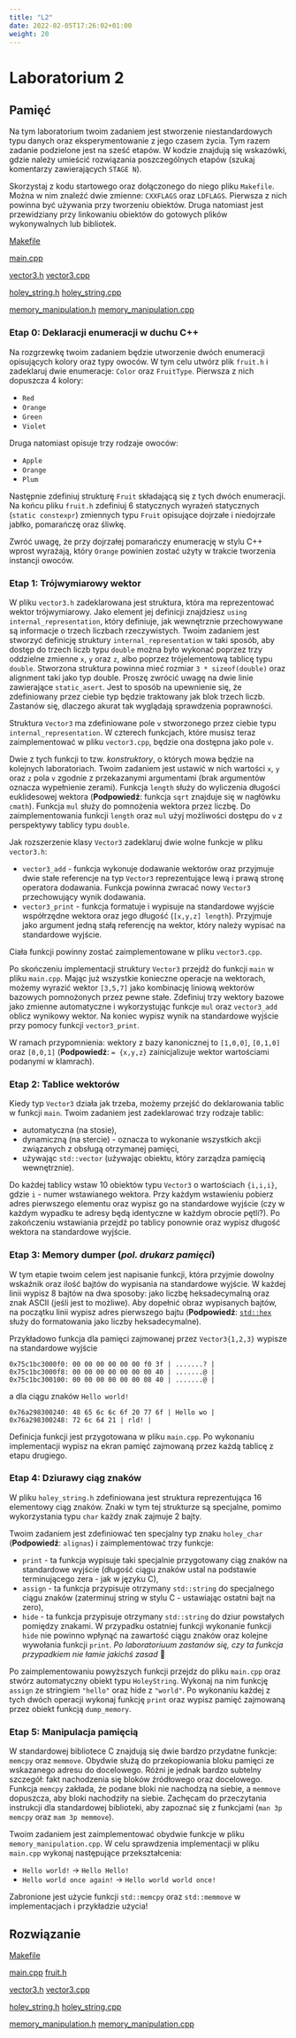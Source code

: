 ```yaml
---
title: "L2"
date: 2022-02-05T17:26:02+01:00
weight: 20
---
```


# Laboratorium 2
## Pamięć

Na tym laboratorium twoim zadaniem jest stworzenie niestandardowych typu danych oraz eksperymentowanie z jego czasem życia.
Tym razem zadanie podzielone jest na sześć etapów.
W kodzie znajdują się wskazówki, gdzie należy umieścić rozwiązania poszczególnych etapów (szukaj komentarzy zawierających `STAGE N`).

Skorzystaj z kodu startowego oraz dołączonego do niego pliku `Makefile`. Można w nim znaleźć dwie zmienne: `CXXFLAGS` oraz `LDFLAGS`. Pierwsza z nich powinna być używania przy tworzeniu obiektów.
Druga natomiast jest przewidziany przy linkowaniu obiektów do gotowych plików wykonywalnych lub bibliotek.

[Makefile](src/Makefile)

[main.cpp](src/main.cpp)

[vector3.h](src/vector3.h) [vector3.cpp](src/vector3.cpp) 

[holey_string.h](src/holey_string.h) [holey_string.cpp](src/holey_string.cpp) 

[memory_manipulation.h](src/memory_manipulation.h) [memory_manipulation.cpp](src/memory_manipulation.cpp)

### Etap 0: Deklaracji enumeracji w duchu C++

Na rozgrzewkę twoim zadaniem będzie utworzenie dwóch enumeracji opisujących kolory oraz typy owoców.
W tym celu utwórz plik `fruit.h` i zadeklaruj dwie enumeracje: `Color` oraz `FruitType`.
Pierwsza z nich dopuszcza 4 kolory:
* `Red`
* `Orange`
* `Green`
* `Violet`

Druga natomiast opisuje trzy rodzaje owoców:
* `Apple`
* `Orange`
* `Plum`

Następnie zdefiniuj strukturę `Fruit` składającą się z tych dwóch enumeracji.
Na końcu pliku `fruit.h` zdefiniuj 6 statycznych wyrażeń statycznych (`static constexpr`) zmiennych typu `Fruit` opisujące dojrzałe i niedojrzałe jabłko, pomarańczę oraz śliwkę.

Zwróć uwagę, że przy dojrzałej pomarańczy enumerację w stylu C++ wprost wyrażają, który `Orange` powinien zostać użyty w trakcie tworzenia instancji owoców.

### Etap 1: Trójwymiarowy wektor
W pliku `vector3.h` zadeklarowana jest struktura, która ma reprezentować wektor trójwymiarowy.
Jako element jej definicji znajdziesz `using internal_representation`, który definiuje, jak wewnętrznie przechowywane są informacje o trzech liczbach rzeczywistych.
Twoim zadaniem jest stworzyć definicję struktury `internal_representation` w taki sposób, aby dostęp do trzech liczb typu `double` można było wykonać poprzez trzy oddzielne zmienne `x`, `y` oraz `z`, albo poprzez trójelementową tablicę typu `double`.
Stworzona struktura powinna mieć rozmiar `3 * sizeof(double)` oraz alignment taki jako typ double.
Proszę zwrócić uwagę na dwie linie zawierające `static_asert`.
Jest to sposób na upewnienie się, że zdefiniowany przez ciebie typ będzie traktowany jak blok trzech liczb.
Zastanów się, dlaczego akurat tak wyglądają sprawdzenia poprawności.

Struktura `Vector3` ma zdefiniowane pole `v` stworzonego przez ciebie typu `internal_representation`.
W czterech funkcjach, które musisz teraz zaimplementować w pliku `vector3.cpp`, będzie ona dostępna jako pole `v`.

Dwie z tych funkcji to tzw. *konstruktory*, o których mowa będzie na kolejnych laboratoriach.
Twoim zadaniem jest ustawić w nich wartości `x`, `y` oraz `z` pola `v` zgodnie z przekazanymi argumentami (brak argumentów oznacza wypełnienie zerami).
Funkcja `length` służy do wyliczenia długości euklidesowej wektora (**Podpowiedź**: funkcja `sqrt` znajduje się w nagłówku `cmath`).
Funkcja `mul` służy do pomnożenia wektora przez liczbę.
Do zaimplementowania funkcji `length` oraz `mul` użyj możliwości dostępu do `v` z perspektywy tablicy typu `double`.

Jak rozszerzenie klasy `Vector3` zadeklaruj dwie wolne funkcje w pliku `vector3.h`:
* `vector3_add` - funkcja wykonuje dodawanie wektorów oraz przyjmuje dwie stałe referencje na typ `Vector3` reprezentujące lewą i prawą stronę operatora dodawania. Funkcja powinna zwracać nowy `Vector3` przechowujący wynik dodawania.
* `vector3_print` - funkcja formatuje i wypisuje na standardowe wyjście współrzędne wektora oraz jego długość (`[x,y,z] length`). Przyjmuje jako argument jedną stałą referencję na wektor, który należy wypisać na standardowe wyjście.

Ciała funkcji powinny zostać zaimplementowane w pliku `vector3.cpp`.

Po skończeniu implementacji struktury `Vector3` przejdź do funkcji `main` w pliku `main.cpp`. 
Mając już wszystkie konieczne operacje na wektorach, możemy wyrazić wektor `[3,5,7]` jako kombinację liniową wektorów bazowych pomnożonych przez pewne stałe.
Zdefiniuj trzy wektory bazowe jako zmienne automatyczne i wykorzystując funkcje `mul` oraz `vector3_add` oblicz wynikowy wektor. Na koniec wypisz wynik na standardowe wyjście przy pomocy funkcji `vector3_print`.


W ramach przypomnienia: wektory z bazy kanonicznej to `[1,0,0]`, `[0,1,0]` oraz `[0,0,1]` (**Podpowiedź**: `= {x,y,z}` zainicjalizuje wektor wartościami podanymi w klamrach).

### Etap 2: Tablice wektorów

Kiedy typ `Vector3` działa jak trzeba, możemy przejść do deklarowania tablic w funkcji `main`.
Twoim zadaniem jest zadeklarować trzy rodzaje tablic:
* automatyczna (na stosie),
* dynamiczną (na stercie) - oznacza to wykonanie wszystkich akcji związanych z obsługą otrzymanej pamięci,
* używając `std::vector` (używając obiektu, który zarządza pamięcią wewnętrznie).

Do każdej tablicy wstaw 10 obiektów typu `Vector3` o wartościach `{i,i,i}`, gdzie `i` - numer wstawianego wektora.
Przy każdym wstawieniu pobierz adres pierwszego elementu oraz wypisz go na standardowe wyjście (czy w każdym wypadku te adresy będą identyczne w każdym obrocie pętli?).
Po zakończeniu wstawiania przejdź po tablicy ponownie oraz wypisz długość wektora na standardowe wyjście.

### Etap 3: Memory dumper (*pol. drukarz pamięci*)

W tym etapie twoim celem jest napisanie funkcji, która przyjmie dowolny wskaźnik oraz ilość bajtów do wypisania na standardowe wyjście.
W każdej linii wypisz 8 bajtów na dwa sposoby: jako liczbę heksadecymalną oraz znak ASCII (jeśli jest to możliwe).
Aby dopełnić obraz wypisanych bajtów, na początku linii wypisz adres pierwszego bajtu (**Podpowiedź**: [`std::hex`](https://en.cppreference.com/w/cpp/io/manip/hex) służy do formatowania jako liczby heksadecymalne).

Przykładowo funkcja dla pamięci zajmowanej przez `Vector3{1,2,3}` wypisze na standardowe wyjście
```
0x75c1bc3000f0: 00 00 00 00 00 00 f0 3f | .......? |
0x75c1bc3000f8: 00 00 00 00 00 00 00 40 | .......@ |
0x75c1bc300100: 00 00 00 00 00 00 08 40 | .......@ |
```
a dla ciągu znaków `Hello world!`
```
0x76a298300240: 48 65 6c 6c 6f 20 77 6f | Hello wo |
0x76a298300248: 72 6c 64 21 | rld! |
```

Definicja funkcji jest przygotowana w pliku `main.cpp`.
Po wykonaniu implementacji wypisz na ekran pamięć zajmowaną przez każdą tablicę z etapu drugiego.

### Etap 4: Dziurawy ciąg znaków

W pliku `holey_string.h` zdefiniowana jest struktura reprezentująca 16 elementowy ciąg znaków.
Znaki w tym tej strukturze są specjalne, pomimo wykorzystania typu `char` każdy znak zajmuje 2 bajty.

Twoim zadaniem jest zdefiniować ten specjalny typ znaku `holey_char` (**Podpowiedź**: `alignas`) i zaimplementować trzy funkcje:
* `print` - ta funkcja wypisuje taki specjalnie przygotowany ciąg znaków na standardowe wyjście (długość ciągu znaków ustal na podstawie terminującego zera - jak w języku C),
* `assign` - ta funkcja przypisuje otrzymany `std::string` do specjalnego ciągu znaków (zaterminuj string w stylu C - ustawiając ostatni bajt na zero),
* `hide` - ta funkcja przypisuje otrzymany `std::string` do dziur powstałych pomiędzy znakami.
W przypadku ostatniej funkcji wykonanie funkcji `hide` nie powinno wpłynąć na zawartość ciągu znaków oraz kolejne wywołania funkcji `print`. *Po laboratoriuum zastanów się, czy ta funkcja przypadkiem nie łamie jakichś zasad* 🤔

Po zaimplementowaniu powyższych funkcji przejdz do pliku `main.cpp` oraz stwórz automatyczny obiekt typu `HoleyString`. Wykonaj na nim funkcję `assign` ze stringiem `"hello"` oraz hide z `"world"`. Po wykonaniu każdej z tych dwóch operacji wykonaj funkcję `print` oraz wypisz pamięć zajmowaną przez obiekt funkcją `dump_memory`.


### Etap 5: Manipulacja pamięcią

W standardowej bibliotece C znajdują się dwie bardzo przydatne funkcje: `memcpy` oraz `memmove`.
Obydwie służą do przekopiowania bloku pamięci ze wskazanego adresu do docelowego.
Różni je jednak bardzo subtelny szczegół: fakt nachodzenia się bloków źródłowego oraz docelowego.
Funkcja `memcpy` zakłada, że podane bloki nie nachodzą na siebie, a `memmove` dopuszcza, aby bloki nachodziły na siebie.
Zachęcam do przeczytania instrukcji dla standardowej biblioteki, aby zapoznać się z funkcjami (`man 3p memcpy` oraz `mam 3p memmove`).

Twoim zadaniem jest zaimplementować obydwie funkcje w pliku `memory_manipulation.cpp`.
W celu sprawdzenia implementacji w pliku `main.cpp` wykonaj następujące przekształcenia:
* `Hello world!` -> `Hello Hello!`
* `Hello world once again!` -> `Hello world world once!`

Zabronione jest użycie funkcji `std::memcpy` oraz `std::memmove` w implementacjach i przykładzie użycia!

## Rozwiązanie

[Makefile](solution/Makefile)

[main.cpp](solution/main.cpp) [fruit.h](solution/fruit.h)

[vector3.h](solution/vector3.h) [vector3.cpp](solution/vector3.cpp) 

[holey_string.h](solution/holey_string.h) [holey_string.cpp](solution/holey_string.cpp) 

[memory_manipulation.h](solution/memory_manipulation.h) [memory_manipulation.cpp](solution/memory_manipulation.cpp)
